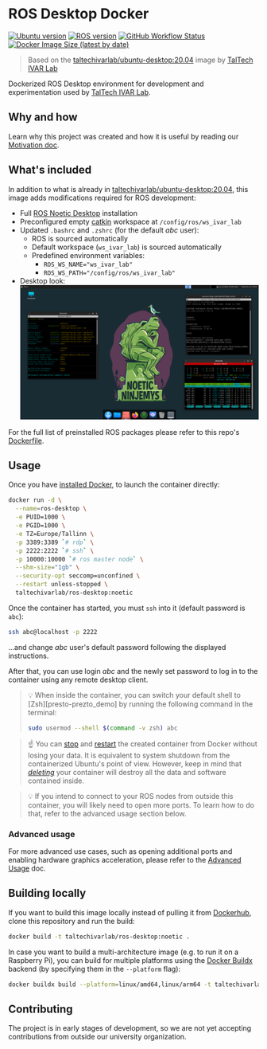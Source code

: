 # ROS Desktop Docker

[![Ubuntu version](https://img.shields.io/badge/Ubuntu-20.04-informational?logo=ubuntu)](https://releases.ubuntu.com/focal/)
[![ROS version](https://img.shields.io/badge/ROS-noetic-informational?logo=ros)](http://wiki.ros.org/noetic)
[![GitHub Workflow Status](https://img.shields.io/github/workflow/status/TalTech-IVAR-Lab/ros-desktop-docker/Docker%20Build?logo=github)](https://github.com/TalTech-IVAR-Lab/ros-desktop-docker/actions)
[![Docker Image Size (latest by date)](https://img.shields.io/docker/image-size/taltechivarlab/ros-desktop?logo=docker)](https://hub.docker.com/r/taltechivarlab/ros-desktop)

> Based on the [taltechivarlab/ubuntu-desktop:20.04][ubuntu_desktop_github] image by [TalTech IVAR Lab][taltech_ivar_lab_github]

Dockerized ROS Desktop environment for development and experimentation used by [TalTech IVAR Lab][taltech_ivar_lab].

## Why and how

Learn why this project was created and how it is useful by reading our [Motivation doc][docs_motivation].

## What's included

In addition to what is already in [taltechivarlab/ubuntu-desktop:20.04][ubuntu_desktop_github], this image adds modifications required for ROS development:

- Full [ROS Noetic Desktop][ros_noetic] installation
- Preconfigured empty [catkin] workspace at `/config/ros/ws_ivar_lab`
- Updated `.bashrc` and `.zshrc` (for the default _abc_ user):
  - ROS is sourced automatically
  - Default workspace (`ws_ivar_lab`) is sourced automatically
  - Predefined environment variables:
    - `ROS_WS_NAME="ws_ivar_lab"`
    - `ROS_WS_PATH="/config/ros/ws_ivar_lab"`
- Desktop look:
  ![desktop screenshot from ros desktop docker](https://raw.githubusercontent.com/TalTech-IVAR-Lab/ros-desktop-docker/main/docs/images/desktop.png "Default desktop environment in this Docker image")

For the full list of preinstalled ROS packages please refer to this repo's [Dockerfile].

## Usage

Once you have [installed Docker][docs_install_docker], to launch the container directly:

```bash
docker run -d \
  --name=ros-desktop \
  -e PUID=1000 \
  -e PGID=1000 \
  -e TZ=Europe/Tallinn \
  -p 3389:3389 `# rdp` \
  -p 2222:2222 `# ssh` \
  -p 10000:10000 `# ros master node` \
  --shm-size="1gb" \
  --security-opt seccomp=unconfined \
  --restart unless-stopped \
  taltechivarlab/ros-desktop:noetic
```

Once the container has started, you must `ssh` into it (default password is `abc`):

```bash
ssh abc@localhost -p 2222
```

...and change _abc_ user's default password following the displayed instructions.

After that, you can use login _abc_ and the newly set password to log in to the container using any remote desktop client.

> 💡 When inside the container, you can switch your default shell to [Zsh][presto-prezto_demo] by running the following
> command in the terminal:
>
> ```bash
> sudo usermod --shell $(command -v zsh) abc
> ```

> ☝ You can [stop][docker_stop] and [restart][docker_start] the created container from Docker without losing your data.
> It is equivalent to system shutdown from the containerized Ubuntu's point of view. However, keep in mind that [_deleting_][docker_rm] your container will destroy all the data and software contained inside.

> 💡 If you intend to connect to your ROS nodes from outside this container, you will likely need to open more ports. To learn how to do that, refer to the advanced usage section below.

### Advanced usage

For more advanced use cases, such as opening additional ports and enabling hardware graphics acceleration, please refer to the [Advanced Usage][docs_advanced_usage] doc.

## Building locally

If you want to build this image locally instead of pulling it from [Dockerhub], clone this repository and run the build:

```bash
docker build -t taltechivarlab/ros-desktop:noetic .
```

In case you want to build a multi-architecture image (e.g. to run it on a Raspberry Pi), you can build for multiple platforms using the [Docker Buildx][docker_buildx] backend (by specifying them in the `--platform` flag):

```bash
docker buildx build --platform=linux/amd64,linux/arm64 -t taltechivarlab/ros-desktop:noetic --output=oci .
```

## Contributing

The project is in early stages of development, so we are not yet accepting contributions from outside our university organization. 


[taltech_ivar_lab]: https://ivar.taltech.ee/
[ubuntu_desktop_github]: https://github.com/TalTech-IVAR-Lab/ubuntu-desktop-docker
[taltech_ivar_lab_github]: https://github.com/TalTech-IVAR-Lab
[ros_noetic]: http://wiki.ros.org/noetic
[ros_desktop_github]: https://github.com/TalTech-IVAR-Lab/ros-desktop-docker
[catkin]: http://wiki.ros.org/catkin
[rdesktop_github_hardware_acceleration]: https://github.com/linuxserver/docker-rdesktop#hardware-acceleration-ubuntu-container-only
[Dockerhub]: https://hub.docker.com/
[docker_buildx]: https://www.docker.com/blog/how-to-rapidly-build-multi-architecture-images-with-buildx/#
[dockerfile]: https://github.com/TalTech-IVAR-Lab/ros-desktop-docker/blob/main/Dockerfile
[docker_stop]: https://docs.docker.com/engine/reference/commandline/stop/
[docker_start]: https://docs.docker.com/engine/reference/commandline/start/
[docker_rm]: https://docs.docker.com/engine/reference/commandline/rm/
[update_docker_port_in_flight]: https://www.baeldung.com/linux/assign-port-docker-container#reconfigure-docker-in-flight
[update_docker_port_in_flight_stackoverflow]: https://stackoverflow.com/a/38783433
[docker_network_host]: https://docs.docker.com/network/host/

[docs_motivation]: https://github.com/TalTech-IVAR-Lab/ubuntu-desktop-docker/blob/main/docs/MOTIVATION.md
[docs_advanced_usage]: https://github.com/TalTech-IVAR-Lab/ubuntu-desktop-docker/blob/main/docs/ADVANCED_USAGE.md
[docs_install_docker]: https://github.com/TalTech-IVAR-Lab/ubuntu-desktop-docker/blob/main/docs/INSTALLING_DOCKER.md
